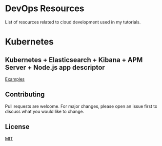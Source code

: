 # DevOps Resources
List of resources related to cloud development used in my tutorials.

# Kubernetes
## Kubernetes + Elasticsearch + Kibana + APM Server + Node.js app descriptor

[Examples](/examples/k8s_elastic_kibana_apm)

## Contributing
Pull requests are welcome. For major changes, please open an issue first to discuss what you would like to change.

## License
[MIT](https://choosealicense.com/licenses/mit/)
